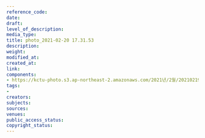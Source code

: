 ```yaml
---
reference_code: 
date: 
draft: 
level_of_description: 
media_type: 
title: photo_2021-02-20 17.31.53
description: 
weight: 
modified_at: 
created_at: 
link: 
components:
- https://kctu-photo.s3.ap-northeast-2.amazonaws.com/2021년/2월/20210219_백기완+선생+발인.영결식.하관/백승호/photo_2021-02-20+17.31.53.jpeg
tags:
- 
creators: 
subjects: 
sources: 
venues: 
public_access_status: 
copyright_status: 
---
```

